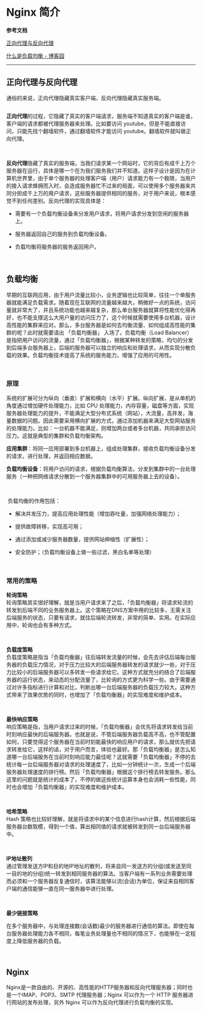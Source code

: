 # Nginx 简介

**参考文档**

[正向代理与反向代理](https://www.zhihu.com/question/24723688)

[什么是负载均衡 - 博客园](https://www.cnblogs.com/funcquery/p/16009094.html)

---

## 正向代理与反向代理

通俗的来说，正向代理隐藏真实客户端，反向代理隐藏真实服务端。

<img src="https://pic4.zhimg.com/80/480c1c45d2565e2f92fd930d25b73a18_1440w.jpg?source=1940ef5c" title="" alt="" data-align="center">

**正向代理**的过程，它隐藏了真实的客户端请求，服务端不知道真实的客户端是谁，客户端的请求都被代理服务器来处理。比如要访问 youtube，但是不能直接访问，只能先找个翻墙软件，通过翻墙软件才能访问 youtube。翻墙软件就叫做正向代理。

&emsp;

**反向代理**隐藏了真实的服务端，当我们请求某一个网站时，它的背后有成千上万个服务器在运行，具体是哪一个在为我们服务我们并不知道。这样子设计是因为在计算机世界里，由于单个服务器的处理客户端（用户）请求能力有一个极限，当用户的接入请求蜂拥而入时，会造成服务器忙不过来的局面，可以使用多个服务器来共同分担成千上万的用户请求，这些服务器提供相同的服务，对于用户来说，根本感觉不到任何差别。反向代理的实现具体是：

* 需要有一个负载均衡设备来分发用户请求，将用户请求分发到空闲的服务器上。

* 服务器返回自己的服务到负载均衡设备。

* 负载均衡将服务器的服务返回用户。

&emsp;

## 负载均衡

早期的互联网应用，由于用户流量比较小，业务逻辑也比较简单，往往一个单服务器就能满足负载需求。随着现在互联网的流量越来越大，稍微好一点的系统，访问量就非常大了，并且系统功能也越来越复杂，那么单台服务器就算将性能优化得再好，也不能支撑这么大用户量的访问压力了，这个时候就需要使用多台机器，设计高性能的集群来应对。那么，多台服务器是如何去均衡流量、如何组成高性能的集群的呢？此时就需要请出 「负载均衡器」 入场了。负载均衡（Load Balancer）是指把用户访问的流量，通过「负载均衡器」，根据某种转发的策略，均匀的分发到后端多台服务器上，后端的服务器可以独立的响应和处理请求，从而实现分散负载的效果。负载均衡技术提高了系统的服务能力，增强了应用的可用性。

&emsp;

### 原理

系统的扩展可分为纵向（垂直）扩展和横向（水平）扩展。纵向扩展，是从单机的角度通过增加硬件处理能力，比如 CPU 处理能力，内存容量，磁盘等方面，实现服务器处理能力的提升，不能满足大型分布式系统（网站），大流量，高并发，海量数据的问题。因此需要采用横向扩展的方式，通过添加机器来满足大型网站服务的处理能力。比如：一台机器不能满足，则增加两台或者多台机器，共同承担访问压力。这就是典型的集群和负载均衡架构。

**应用集群**：将同一应用部署到多台机器上，组成处理集群，接收负载均衡设备分发的请求，进行处理，并返回相应数据。

**负载均衡设备**：将用户访问的请求，根据负载均衡算法，分发到集群中的一台处理服务（一种把网络请求分散到一个服务器集群中的可用服务器上去的设备）。

&emsp;

 负载均衡的作用包括：

* 解决并发压力，提高应用处理性能（增加吞吐量，加强网络处理能力）；

* 提供故障转移，实现高可用；

* 通过添加或减少服务器数量，提供网站伸缩性（扩展性）；

* 安全防护；（负载均衡设备上做一些过滤，黑白名单等处理）

&emsp;

### 常用的策略

**轮询策略**  
轮询策略其实很好理解，就是当用户请求来了之后，「负载均衡器」将请求轮流的转发到后端不同的业务服务器上。这个策略在DNS方案中用的比较多，无需关注后端服务的状态，只要有请求，就往后端轮流转发，非常的简单、实用。在实际应用中，轮询也会有多种方式。

&emsp;

**负载度策略**  
负载度策略是指当「负载均衡器」往后端转发流量的时候，会先去评估后端每台服务器的负载压力情况，对于压力比较大的后端服务器转发的请求就少一些，对于压力比较小的后端服务器可以多转发一些请求给它。这种方式就充分的结合了后端服务器的运行状态，来动态的分配流量了，比轮询的方式更为科学一些。由于需要通过对许多指标进行计算和对比，判断出哪一台后端服务器的负载压力较大。这种方式带来了效果优势的同时，也增加了「负载均衡器」的实现难度和维护成本。

&emsp;

**最快响应策略**  
响应策略是指，当用户请求过来的时候，「负载均衡器」会优先将请求转发给当前时刻响应最快的后端服务器。也就是说，不管后端服务器负载高不高，也不管配置如何，只要觉得这个服务器在当前时刻能最快的响应用户的请求，那么就优先把请求转发给它，这样的话，对于用户而言，体验也最好。那「负载均衡器」是怎么知道哪一台后端服务在当前时刻响应能力最佳呢？这就需要「负载均衡器」不停的去统计每一台后端服务器对请求的处理速度了，比如一分钟统计一次，生成一个后端服务器处理速度的排行榜。然后「负载均衡器」根据这个排行榜去转发服务。那么这里的问题就是统计的成本了，不停的做这些统计运算本身也会消耗一些性能，同时也会增加「负载均衡器」的实现难度和维护成本。

&emsp;

**哈希策略**  
Hash 策略也比较好理解，就是将请求中的某个信息进行hash计算，然后根据后端服务器台数取模，得到一个值，算出相同值的请求就被转发到同一台后端服务器中。

&emsp;

**IP地址散列**  
通过管理发送方IP和目的地IP地址的散列，将来自同一发送方的分组(或发送至同一目的地的分组)统一转发到相同服务器的算法。当客户端有一系列业务需要处理而必须和一个服务器反复通信时，该算法能够以流(会话)为单位，保证来自相同客户端的通信能够一直在同一服务器中进行处理。

&emsp;

**最少链接策略**

在多个服务器中，与处理连接数(会话数)最少的服务器进行通信的算法。即使在每台服务器处理能力各不相同，每笔业务处理量也不相同的情况下，也能够在一定程度上降低服务器的负载。

&emsp;

## Nginx

Nginx是一款自由的、开源的、高性能的HTTP服务器和反向代理服务器；同时也是一个IMAP、POP3、SMTP 代理服务器；Nginx 可以作为一个 HTTP 服务器进行网站的发布处理，另外 Nginx 可以作为反向代理进行负载均衡的实现。
